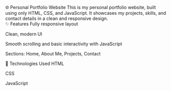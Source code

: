 🌐 Personal Portfolio Website
This is my personal portfolio website, built using only HTML, CSS, and JavaScript. It showcases my projects, skills, and contact details in a clean and responsive design.
<br>
✨ Features
Fully responsive layout

Clean, modern UI

Smooth scrolling and basic interactivity with JavaScript

Sections: Home, About Me, Projects, Contact

🚀 Technologies Used
HTML

CSS

JavaScript
